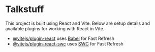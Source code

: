 # Talkstuff

This project is built using React and Vite. Below are setup details and available plugins for working with React in Vite.

- [@vitejs/plugin-react](https://github.com/vitejs/vite-plugin-react/blob/main/packages/plugin-react/README.md) uses [Babel](https://babeljs.io/) for Fast Refresh
- [@vitejs/plugin-react-swc](https://github.com/vitejs/vite-plugin-react-swc) uses [SWC](https://swc.rs/) for Fast Refresh

<!-- Add any specific information about the Talkstuff project here -->
